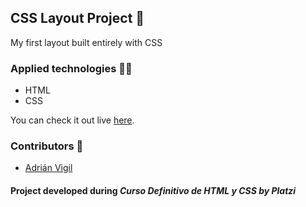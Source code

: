 ## CSS Layout Project 🚀

My first layout built entirely with CSS

### Applied technologies 🧑‍💻
- HTML
- CSS

You can check it out live [here](https://[your-project-url]).

### Contributors 🤝
- [Adrián Vigil](https://github.com/insightvigil)

#### Project developed during _Curso Definitivo de HTML y CSS by Platzi_


